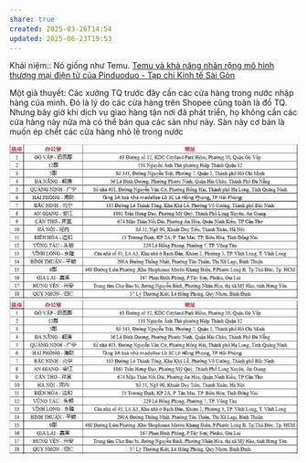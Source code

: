 ```yaml
---
share: true
created: 2025-03-26T14:54
updated: 2025-06-23T19:53
---
```

Khái niệm:: 
Nó giống như Temu. [Temu và khả năng nhân rộng mô hình thương mại điện tử của Pinduoduo - Tạp chí Kinh tế Sài Gòn](https://thesaigontimes.vn/temu-va-kha-nang-nhan-rong-mo-hinh-thuong-mai-dien-tu-cua-pinduoduo/)

Một giả thuyết: Các xưởng TQ trước đây cần các cửa hàng trong nước nhập hàng của mình. Đó là lý do các cửa hàng trên Shopee cũng toàn là đồ TQ. Nhưng bây giờ khi dịch vụ giao hàng tận nơi đã phát triển, họ không cần các cửa hàng này nữa mà có thể bán qua các sàn như này. Sàn này cơ bản là muốn ép chết các cửa hàng nhỏ lẻ trong nước

![Pasted image 20250623195330.png](../../../../assets/attachments/Pasted%20image%2020250623195330.png)
![Pasted image 20250623195318.png](../../../../assets/attachments/Pasted%20image%2020250623195318.png)